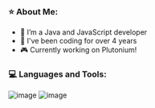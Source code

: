 ### ⭐ About Me:

- 🔭 I’m a Java and JavaScript developer
- 💼 I've been coding for over 4 years
- 🎮 Currently working on Plutonium!


### 💻 Languages and Tools:
![image](https://github.com/ignalred/ignalred/assets/124631913/519e2d99-1678-477f-b74d-a6969de196d4) ![image](https://github.com/ignalred/ignalred/assets/124631913/bd46a8c7-bfc4-4fe6-a447-c5a466cc808d)

